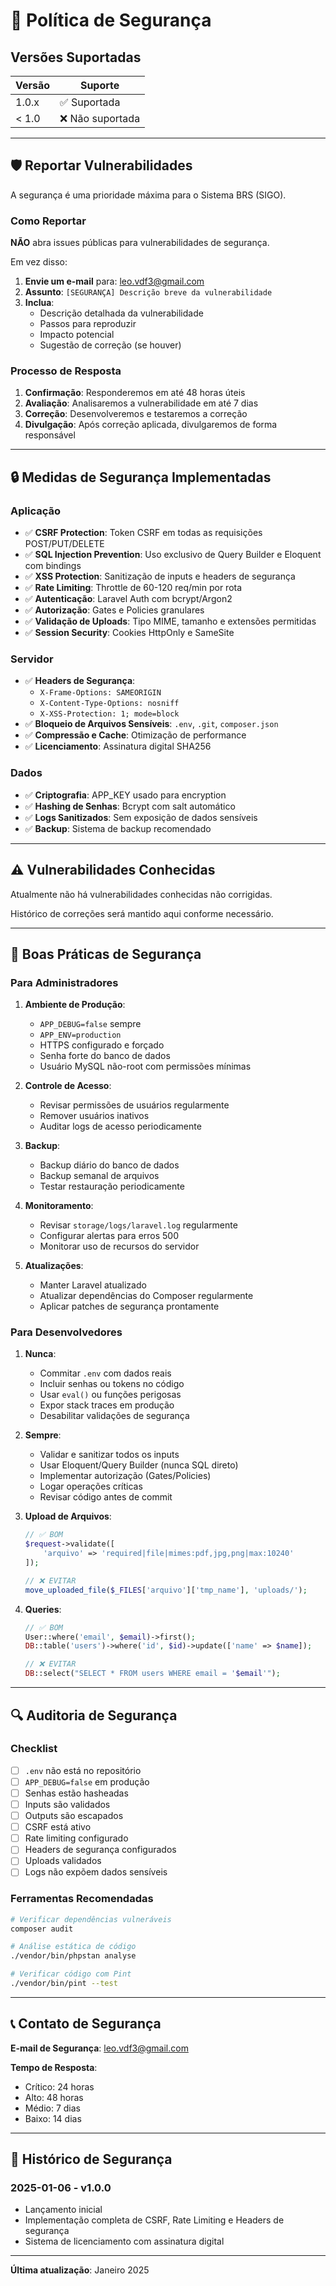 # 🔐 Política de Segurança

## Versões Suportadas

| Versão | Suporte          |
|--------|------------------|
| 1.0.x  | ✅ Suportada     |
| < 1.0  | ❌ Não suportada |

---

## 🛡️ Reportar Vulnerabilidades

A segurança é uma prioridade máxima para o Sistema BRS (SIGO).

### Como Reportar

**NÃO** abra issues públicas para vulnerabilidades de segurança.

Em vez disso:

1. **Envie um e-mail** para: leo.vdf3@gmail.com
2. **Assunto**: `[SEGURANÇA] Descrição breve da vulnerabilidade`
3. **Inclua**:
   - Descrição detalhada da vulnerabilidade
   - Passos para reproduzir
   - Impacto potencial
   - Sugestão de correção (se houver)

### Processo de Resposta

1. **Confirmação**: Responderemos em até 48 horas úteis
2. **Avaliação**: Analisaremos a vulnerabilidade em até 7 dias
3. **Correção**: Desenvolveremos e testaremos a correção
4. **Divulgação**: Após correção aplicada, divulgaremos de forma responsável

---

## 🔒 Medidas de Segurança Implementadas

### Aplicação

- ✅ **CSRF Protection**: Token CSRF em todas as requisições POST/PUT/DELETE
- ✅ **SQL Injection Prevention**: Uso exclusivo de Query Builder e Eloquent com bindings
- ✅ **XSS Protection**: Sanitização de inputs e headers de segurança
- ✅ **Rate Limiting**: Throttle de 60-120 req/min por rota
- ✅ **Autenticação**: Laravel Auth com bcrypt/Argon2
- ✅ **Autorização**: Gates e Policies granulares
- ✅ **Validação de Uploads**: Tipo MIME, tamanho e extensões permitidas
- ✅ **Session Security**: Cookies HttpOnly e SameSite

### Servidor

- ✅ **Headers de Segurança**:
  - `X-Frame-Options: SAMEORIGIN`
  - `X-Content-Type-Options: nosniff`
  - `X-XSS-Protection: 1; mode=block`
- ✅ **Bloqueio de Arquivos Sensíveis**: `.env`, `.git`, `composer.json`
- ✅ **Compressão e Cache**: Otimização de performance
- ✅ **Licenciamento**: Assinatura digital SHA256

### Dados

- ✅ **Criptografia**: APP_KEY usado para encryption
- ✅ **Hashing de Senhas**: Bcrypt com salt automático
- ✅ **Logs Sanitizados**: Sem exposição de dados sensíveis
- ✅ **Backup**: Sistema de backup recomendado

---

## ⚠️ Vulnerabilidades Conhecidas

Atualmente não há vulnerabilidades conhecidas não corrigidas.

Histórico de correções será mantido aqui conforme necessário.

---

## 🔐 Boas Práticas de Segurança

### Para Administradores

1. **Ambiente de Produção**:
   - `APP_DEBUG=false` sempre
   - `APP_ENV=production`
   - HTTPS configurado e forçado
   - Senha forte do banco de dados
   - Usuário MySQL não-root com permissões mínimas

2. **Controle de Acesso**:
   - Revisar permissões de usuários regularmente
   - Remover usuários inativos
   - Auditar logs de acesso periodicamente

3. **Backup**:
   - Backup diário do banco de dados
   - Backup semanal de arquivos
   - Testar restauração periodicamente

4. **Monitoramento**:
   - Revisar `storage/logs/laravel.log` regularmente
   - Configurar alertas para erros 500
   - Monitorar uso de recursos do servidor

5. **Atualizações**:
   - Manter Laravel atualizado
   - Atualizar dependências do Composer regularmente
   - Aplicar patches de segurança prontamente

### Para Desenvolvedores

1. **Nunca**:
   - Commitar `.env` com dados reais
   - Incluir senhas ou tokens no código
   - Usar `eval()` ou funções perigosas
   - Expor stack traces em produção
   - Desabilitar validações de segurança

2. **Sempre**:
   - Validar e sanitizar todos os inputs
   - Usar Eloquent/Query Builder (nunca SQL direto)
   - Implementar autorização (Gates/Policies)
   - Logar operações críticas
   - Revisar código antes de commit

3. **Upload de Arquivos**:
   ```php
   // ✅ BOM
   $request->validate([
       'arquivo' => 'required|file|mimes:pdf,jpg,png|max:10240'
   ]);
   
   // ❌ EVITAR
   move_uploaded_file($_FILES['arquivo']['tmp_name'], 'uploads/');
   ```

4. **Queries**:
   ```php
   // ✅ BOM
   User::where('email', $email)->first();
   DB::table('users')->where('id', $id)->update(['name' => $name]);
   
   // ❌ EVITAR
   DB::select("SELECT * FROM users WHERE email = '$email'");
   ```

---

## 🔍 Auditoria de Segurança

### Checklist

- [ ] `.env` não está no repositório
- [ ] `APP_DEBUG=false` em produção
- [ ] Senhas estão hasheadas
- [ ] Inputs são validados
- [ ] Outputs são escapados
- [ ] CSRF está ativo
- [ ] Rate limiting configurado
- [ ] Headers de segurança configurados
- [ ] Uploads validados
- [ ] Logs não expõem dados sensíveis

### Ferramentas Recomendadas

```bash
# Verificar dependências vulneráveis
composer audit

# Análise estática de código
./vendor/bin/phpstan analyse

# Verificar código com Pint
./vendor/bin/pint --test
```

---

## 📞 Contato de Segurança

**E-mail de Segurança**: leo.vdf3@gmail.com

**Tempo de Resposta**:
- Crítico: 24 horas
- Alto: 48 horas
- Médio: 7 dias
- Baixo: 14 dias

---

## 📜 Histórico de Segurança

### 2025-01-06 - v1.0.0
- Lançamento inicial
- Implementação completa de CSRF, Rate Limiting e Headers de segurança
- Sistema de licenciamento com assinatura digital

---

**Última atualização**: Janeiro 2025

